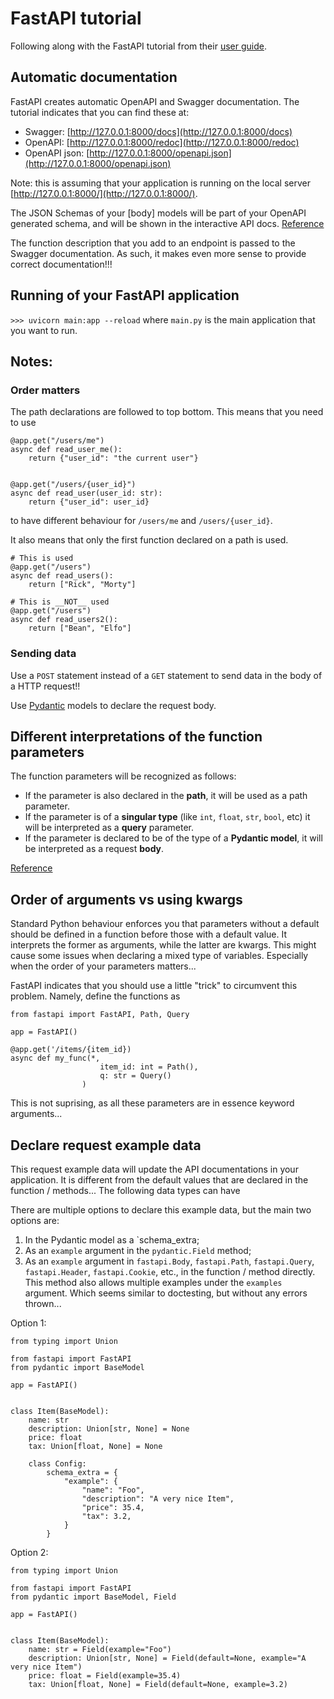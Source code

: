 # FastAPI  tutorial
Following along with the FastAPI tutorial from their [user guide](https://fastapi.tiangolo.com/tutorial/).

## Automatic documentation
FastAPI creates automatic OpenAPI and Swagger documentation.  The tutorial indicates that you can find these at:
- Swagger: [http://127.0.0.1:8000/docs](http://127.0.0.1:8000/docs)
- OpenAPI: [http://127.0.0.1:8000/redoc](http://127.0.0.1:8000/redoc)
- OpenAPI json: [http://127.0.0.1:8000/openapi.json](http://127.0.0.1:8000/openapi.json)

Note: this is assuming that your application is running on the local server [http://127.0.0.1:8000/](http://127.0.0.1:8000/).

The JSON Schemas of your [body] models will be part of your OpenAPI generated schema, and will be shown in the interactive API docs.  [Reference](https://fastapi.tiangolo.com/tutorial/body/#automatic-docs)

The function description that you add to an endpoint is passed to the Swagger documentation.  As such, it makes even more sense to provide correct documentation!!!

## Running of your FastAPI application
`>>> uvicorn main:app --reload`
where `main.py` is the main application that you want to run.


## Notes:
### Order matters
The path declarations are followed to top bottom.  This means that you need to use
```
@app.get("/users/me")
async def read_user_me():
    return {"user_id": "the current user"}


@app.get("/users/{user_id}")
async def read_user(user_id: str):
    return {"user_id": user_id}
```
to have different behaviour for `/users/me` and `/users/{user_id}`.

It also means that only the first function declared on a path is used.

```
# This is used
@app.get("/users")
async def read_users():
    return ["Rick", "Morty"]

# This is __NOT__ used
@app.get("/users")
async def read_users2():
    return ["Bean", "Elfo"]
```    

### Sending data
Use a `POST` statement instead of a `GET` statement to send data in the body of a HTTP request!!

Use [Pydantic](https://pydantic-docs.helpmanual.io/) models to declare the request body.


## Different interpretations of the function parameters
The function parameters will be recognized as follows:

- If the parameter is also declared in the __path__, it will be used as a path parameter.
- If the parameter is of a __singular type__ (like `int`, `float`, `str`, `bool`, etc) it will be interpreted as a __query__ parameter.
- If the parameter is declared to be of the type of a __Pydantic model__, it will be interpreted as a request __body__.

[Reference](https://fastapi.tiangolo.com/tutorial/body/#request-body-path-query-parameters)

## Order of arguments vs using kwargs
Standard Python behaviour enforces you that parameters without a default should be defined in a function before those with a default value.  It interprets the former as arguments, while the latter are kwargs.  This might cause some issues when declaring a mixed type of variables.  Especially when the order of your parameters matters...

FastAPI indicates that you should use a little "trick" to circumvent this problem.  Namely, define the functions as
```
from fastapi import FastAPI, Path, Query

app = FastAPI()

@app.get('/items/{item_id})
async def my_func(*,
                    item_id: int = Path(),
                    q: str = Query()
                )
```

This is not suprising, as all these parameters are in essence keyword arguments...

## Declare request example data
This request example data will update the API documentations in your application.  It is different from the default values that are declared in the function / methods...  The following data types can have 

There are multiple options to declare this example data, but the main two options are:
1. In the Pydantic model as a `schema_extra;
2. As an `example` argument in the `pydantic.Field` method;
3. As an `example` argument in `fastapi.Body`, `fastapi.Path`, `fastapi.Query`, `fastapi.Header`, `fastapi.Cookie`, etc., in the function / method directly.  This method also allows multiple examples under the `examples` argument.  Which seems similar to doctesting, but without any errors thrown...

Option 1:
```
from typing import Union

from fastapi import FastAPI
from pydantic import BaseModel

app = FastAPI()


class Item(BaseModel):
    name: str
    description: Union[str, None] = None
    price: float
    tax: Union[float, None] = None

    class Config:
        schema_extra = {
            "example": {
                "name": "Foo",
                "description": "A very nice Item",
                "price": 35.4,
                "tax": 3.2,
            }
        }
```

Option 2:
```
from typing import Union

from fastapi import FastAPI
from pydantic import BaseModel, Field

app = FastAPI()


class Item(BaseModel):
    name: str = Field(example="Foo")
    description: Union[str, None] = Field(default=None, example="A very nice Item")
    price: float = Field(example=35.4)
    tax: Union[float, None] = Field(default=None, example=3.2)
```